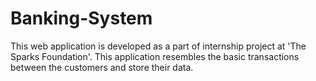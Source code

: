 # Banking-System

This web application is developed as a part of internship project at 'The Sparks Foundation'.
This application resembles the basic transactions between the customers and store their data.
